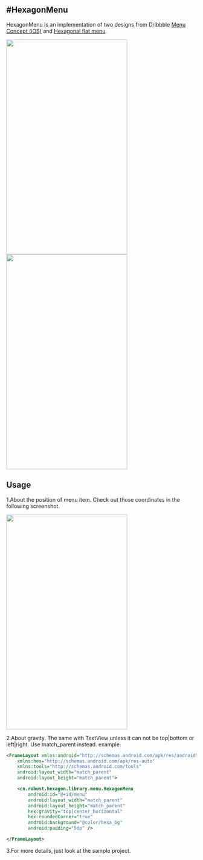 #HexagonMenu
------

HexagonMenu is an implementation of two designs from Dribbble [Menu Concept (iOS)][1] and [Hexagonal flat menu][2].

<img src="http://git.oschina.net/robust/HexagonMenu/raw/master/screenshot/screenshot_01.png" width="320" height="568" />
<img src="http://git.oschina.net/robust/HexagonMenu/raw/master/screenshot/screenshot_02.png" width="320" height="568" />

## Usage
1.About the position of menu item.
  Check out those coordinates in the following screenshot.

  <img src="http://git.oschina.net/robust/HexagonMenu/raw/master/screenshot/screenshot_03.png" width="320" height="568" />

2.About gravity.
  The same with TextView unless it can not be top|bottom or left|right. Use match_parent instead.
  example:
```xml
<FrameLayout xmlns:android="http://schemas.android.com/apk/res/android"
    xmlns:hex="http://schemas.android.com/apk/res-auto"
    xmlns:tools="http://schemas.android.com/tools"
    android:layout_width="match_parent"
    android:layout_height="match_parent">

    <cn.robust.hexagon.library.menu.HexagonMenu
        android:id="@+id/menu"
        android:layout_width="match_parent"
        android:layout_height="match_parent"
        hex:gravity="top|center_horizontal"
        hex:roundedCorner="true"
        android:background="@color/hexa_bg"
        android:padding="5dp" />

</FrameLayout>
```

3.For more details, just look at the sample project.


  [1]: https://dribbble.com/shots/1193991-Menu-Concept-iOS
  [2]: https://dribbble.com/shots/1199943-Hexagonal-flat-menu